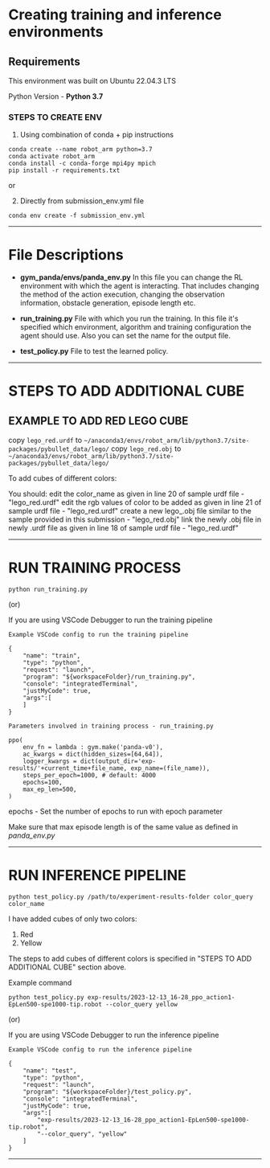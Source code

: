 # Creating training and inference environments

## Requirements

This environment was built on Ubuntu 22.04.3 LTS

Python Version - **Python 3.7**

### STEPS TO CREATE ENV

1. Using combination of conda + pip instructions

```
conda create --name robot_arm python=3.7
conda activate robot_arm
conda install -c conda-forge mpi4py mpich
pip install -r requirements.txt
```

or

2. Directly from submission_env.yml file

```
conda env create -f submission_env.yml
```

--------------------------------

# File Descriptions

- **gym_panda/envs/panda_env.py**
In this file you can change the RL environment with which the agent is interacting.
That includes changing the method of the action execution, changing the observation information, obstacle generation, episode length etc.

- **run_training.py**
File with which you run the training.
In this file it's specified which environment, algorithm and training configuration the agent should use. 
Also you can set the name for the output file.

- **test_policy.py**
File to test the learned policy.

--------------------------------

# STEPS TO ADD ADDITIONAL CUBE

## EXAMPLE TO ADD RED LEGO CUBE
copy `lego_red.urdf` to `~/anaconda3/envs/robot_arm/lib/python3.7/site-packages/pybullet_data/lego/`
copy `lego_red.obj` to `~/anaconda3/envs/robot_arm/lib/python3.7/site-packages/pybullet_data/lego/`

To add cubes of different colors:

You should: 
edit the color_name as given in line 20 of sample urdf file - "lego_red.urdf"
edit the rgb values of color to be added as given in line 21 of sample urdf file - "lego_red.urdf"
create a new lego_<color>.obj file similar to the sample provided in this submission - "lego_red.obj"
link the newly .obj file in newly .urdf file as given in line 18 of sample urdf file - "lego_red.urdf"

--------------------------------

# RUN TRAINING PROCESS

```
python run_training.py
```

(or)

If you are using VSCode Debugger to run the training pipeline

`Example VSCode config to run the training pipeline`
```
{
    "name": "train",
    "type": "python",
    "request": "launch",
    "program": "${workspaceFolder}/run_training.py",
    "console": "integratedTerminal",
    "justMyCode": true,
    "args":[
    ]
}
```

`Parameters involved in training process - run_training.py`

```
ppo(
	env_fn = lambda : gym.make('panda-v0'),
	ac_kwargs = dict(hidden_sizes=[64,64]),
	logger_kwargs = dict(output_dir='exp-results/'+current_time+file_name, exp_name=(file_name)),
	steps_per_epoch=1000, # default: 4000
    epochs=100,
    max_ep_len=500,
)
```

epochs - Set the number of epochs to run with epoch parameter

Make sure that max episode length is of the same value as defined in *panda_env.py*

--------------------------------

# RUN INFERENCE PIPELINE

```
python test_policy.py /path/to/experiment-results-folder color_query color_name
```

I have added cubes of only two colors:
1. Red
2. Yellow

The steps to add cubes of different colors is specified in "STEPS TO ADD ADDITIONAL CUBE" section above.

Example command
```
python test_policy.py exp-results/2023-12-13_16-28_ppo_action1-EpLen500-spe1000-tip.robot --color_query yellow
```

(or)

If you are using VSCode Debugger to run the inference pipeline

`Example VSCode config to run the inference pipeline`
```
{
    "name": "test",
    "type": "python",
    "request": "launch",
    "program": "${workspaceFolder}/test_policy.py",
    "console": "integratedTerminal",
    "justMyCode": true,
    "args":[
        "exp-results/2023-12-13_16-28_ppo_action1-EpLen500-spe1000-tip.robot",
        "--color_query", "yellow"
    ]
}
```

--------------------------------




